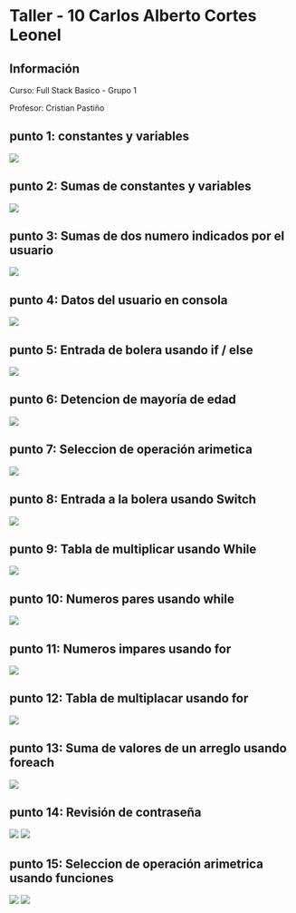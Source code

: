 <h1> Taller - 10 Carlos Alberto Cortes Leonel</h1>

<h2>Información</h2>
<p> Curso: Full Stack Basico - Grupo 1 </p>
<p>Profesor: Cristian Pastiño</p>

<h2>punto 1: constantes y variables</h2>
<img src="./public/images/punto-1.png">

<h2>punto 2: Sumas de constantes y variables</h2>
<img src="./public/images/punto-2.png">

<h2>punto 3: Sumas de dos numero indicados por el usuario </h2>
<img src="./public/images/punto-3.png">

<h2>punto 4: Datos del usuario en consola</h2>
<img src="./public/images/punto-4.png">

<h2>punto 5: Entrada de bolera usando if / else</h2>
<img src="./public/images/punto-5.png">

<h2>punto 6: Detencion de mayoría de edad</h2>
<img src="./public/images/punto-6.png">

<h2>punto 7: Seleccion de operación arimetica </h2>
<img src="./public/images/punto-7.png">

<h2>punto 8: Entrada a la bolera usando Switch</h2>
<img src="./public/images/punto-8.png">

<h2>punto 9: Tabla de multiplicar usando While</h2>
<img src="./public/images/punto-9.png">

<h2>punto 10: Numeros pares usando while</h2>
<img src="./public/images/punto-10.png">

<h2>punto 11: Numeros impares usando for</h2>
<img src="./public/images/punto-11.png">

<h2>punto 12: Tabla de multiplacar usando for</h2>
<img src="./public/images/punto-12.png">

<h2>punto 13: Suma de valores de un arreglo usando foreach</h2>
<img src="./public/images/punto-13.png">

<h2>punto 14: Revisión de contraseña </h2>
<img src="./public/images/punto-14a.png">
<img src="./public/images/punto-14.png">

<h2>punto 15: Seleccion de operación arimetrica usando funciones</h2>
<img src="./public/images/punto-15a.png">
<img src="./public/images/punto-15b.png">
